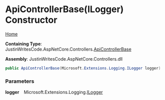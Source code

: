 # ApiControllerBase\(ILogger\) Constructor

[Home](../../../README.md)

**Containing Type**: JustinWritesCode\.AspNetCore\.Controllers\.[ApiControllerBase](../README.md)

**Assembly**: JustinWritesCode\.AspNetCore\.Controllers\.dll

```csharp
public ApiControllerBase(Microsoft.Extensions.Logging.ILogger logger)
```

### Parameters

**logger** &ensp; Microsoft\.Extensions\.Logging\.[ILogger](https://docs.microsoft.com/en-us/dotnet/api/microsoft.extensions.logging.ilogger)
